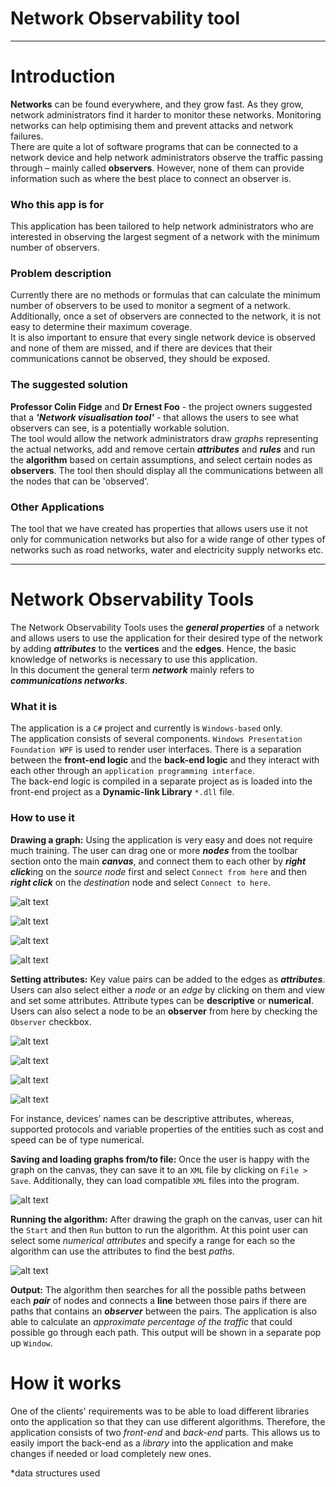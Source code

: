 ﻿Network Observability tool
==========================
---


# Introduction
__Networks__ can be found everywhere, and they grow fast. As they grow, network administrators find it harder
 to monitor these networks. Monitoring networks can help optimising them and prevent attacks and network failures.   
There are quite a lot of software programs that can be connected to a network device and help network 
administrators observe the traffic passing through – mainly called **observers**. However, none of 
them can provide information such as where the best place to connect an observer is.
### Who this app is for
This application has been tailored to help network administrators who are interested in 
observing the largest segment of a network with the minimum number of observers.   

### Problem description
Currently there are no methods or formulas that can calculate the minimum number 
of observers to be used to monitor a segment of a network. Additionally, once a set of observers 
are connected to the network, it is not easy to determine their maximum coverage.   
It is also important to ensure that every single network device is observed and 
none of them are missed, and if there are devices that their communications cannot be observed, 
they should be exposed.


### The suggested solution
__Professor Colin Fidge__ and __Dr Ernest Foo__ - the project owners suggested that 
a _**'Network visualisation tool'**_ - that 
allows the users to see what observers can see, is a potentially workable solution.    
The tool would allow the network administrators draw _graphs_ representing the actual 
networks, add and remove certain ___attributes___ and ___rules___ and run the __algorithm__ based on certain 
assumptions, and select certain nodes as __observers__. The tool then should display all the 
communications between all the nodes that can be 'observed'.   


### Other Applications
The tool that we have created has properties that allows users use it not only for communication 
networks but also for a wide range of other types of networks such as road networks, water and 
electricity supply networks etc.  

---

# Network Observability Tools
The Network Observability Tools uses the _**general properties**_ of a network and allows users to use 
the application for their desired type of the network by adding _**attributes**_ to the **vertices** and 
the **edges**. Hence, the basic knowledge of networks is necessary to use this application.    
In this document the general term _**network**_ mainly refers to _**communications networks**_.
### What it is
The application is a `C#` project and currently is `Windows-based` only.    
The application consists of several components. `Windows Presentation Foundation WPF` is used to 
render user interfaces. There is a separation between the **front-end logic** and the **back-end logic** 
and they interact with each other through an `application programming interface`.  
The back-end logic is compiled in a separate project as is loaded into the front-end 
project as a **Dynamic-link Library** `*.dll` file.

### How to use it
__Drawing a graph:__ Using the application is very easy and does not require much training. The user can drag one or 
more ___nodes___ from the toolbar section onto the main ___canvas___, and connect them to each other by 
***right click***ing on the _source node_ first and select `Connect from here` and then ___right click___ on 
the _destination_ node and select `Connect to here`.  
   
![alt text]( \img\node.png "Select node")
  
![alt text]( \img\connect_from.png "Connect from")
 
![alt text]( \img\connect_to.png "Connect to")
   
![alt text]( \img\connected_nodes.png "Connected node")

__Setting attributes:__ Key value pairs can be added to the edges as ___attributes___. Users can also select either a _node_ or an _edge_ by clicking on them and view and set 
some attributes. Attribute types can be __descriptive__ or __numerical__. Users 
can also select a node to be an __observer__ from here by checking the `Observer` checkbox. 
  
![alt text]( \img\selected_edge.png "Selected edge")   
  
![alt text]( \img\add_attr.png "Add attribute")   
  
![alt text]( \img\side_panel.png "Side Panel")   
   
![alt text]( \img\is_observer.png "Is observer")   
   
For instance, devices’ names can be descriptive attributes, whereas, supported 
protocols and variable properties of the entities such as cost and speed can be of type numerical.   
   
__Saving and loading graphs from/to file:__ Once the user is happy with the graph on the canvas, they can save it to an `XML` file by clicking 
on `File > Save`. Additionally, they can load compatible `XML` files into the program.   
   
![alt text]( \img\save.png "Save")   
  
__Running the algorithm:__ After drawing the graph on the canvas, user can hit the `Start` and then `Run` button 
to run the algorithm. At this point user can select some _numerical attributes_ and specify a 
range for each so the algorithm can use the attributes to find the best _paths_.   
   
![alt text]( \img\start.png "Start")   
   
__Output:__ The algorithm then searches for all the possible paths between each ___pair___ of nodes 
and connects a __line__ between those pairs if there are paths that contains an ___observer___ between the pairs. 
The application is also able to calculate an _approximate percentage of the traffic_ that could possible 
go through each path. This output will be shown in a separate pop up `Window`.
# How it works
One of the clients' requirements was to be able to load different libraries onto the application so that 
they can use different algorithms. Therefore, the application consists of two _front-end_ and _back-end_ 
parts. This allows us to easily import the back-end as a _library_ into the application and make 
changes if needed or load completely new ones.  
   
   

*data structures used 

